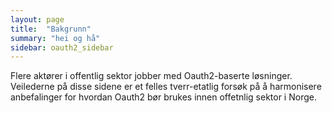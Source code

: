 ```yaml
---
layout: page
title:  "Bakgrunn"
summary: "hei og hå"
sidebar: oauth2_sidebar
---
```


Flere aktører i offentlig sektor jobber med Oauth2-baserte løsninger.  Veilederne på disse sidene er et felles tverr-etatlig forsøk på å harmonisere anbefalinger for hvordan Oauth2 bør brukes innen offetnlig sektor i Norge.

